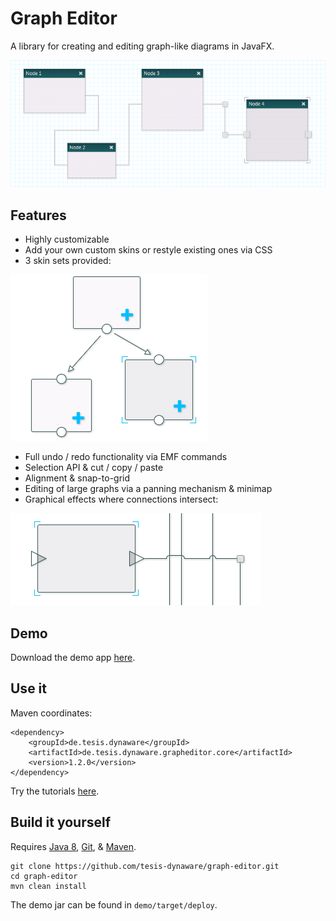 Graph Editor
==========

A library for creating and editing graph-like diagrams in JavaFX.

![The graph editor with some custom skins.](screenshot.png)

## Features

+ Highly customizable
+ Add your own custom skins or restyle existing ones via CSS
+ 3 skin sets provided:

![Examples of skins provided with the graph editor demo.](skinExamples.png)

+ Full undo / redo functionality via EMF commands
+ Selection API & cut / copy / paste
+ Alignment & snap-to-grid
+ Editing of large graphs via a panning mechanism & minimap
+ Graphical effects where connections intersect:

![Examples of how intersections look in the graph editor demo.](intersectionExamples.png)

## Demo

Download the demo app [here](https://github.com/tesis-dynaware/graph-editor/releases).

## Use it

Maven coordinates:

    <dependency>
        <groupId>de.tesis.dynaware</groupId>
        <artifactId>de.tesis.dynaware.grapheditor.core</artifactId>
        <version>1.2.0</version>
    </dependency>

Try the tutorials [here](https://github.com/tesis-dynaware/graph-editor/wiki).

## Build it yourself

Requires [Java 8](http://www.oracle.com/technetwork/java/javase/downloads/index.html), [Git](http://git-scm.com/), & [Maven](http://maven.apache.org/).

    git clone https://github.com/tesis-dynaware/graph-editor.git
    cd graph-editor
    mvn clean install
    
The demo jar can be found in ```demo/target/deploy```.
